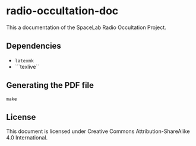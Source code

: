 # radio-occultation-doc

This a documentation of the SpaceLab Radio Occultation Project.

## Dependencies

* ```latexmk```
* ```texlive``

## Generating the PDF file

```
make
```

## License

This document is licensed under Creative Commons Attribution-ShareAlike 4.0 International.
